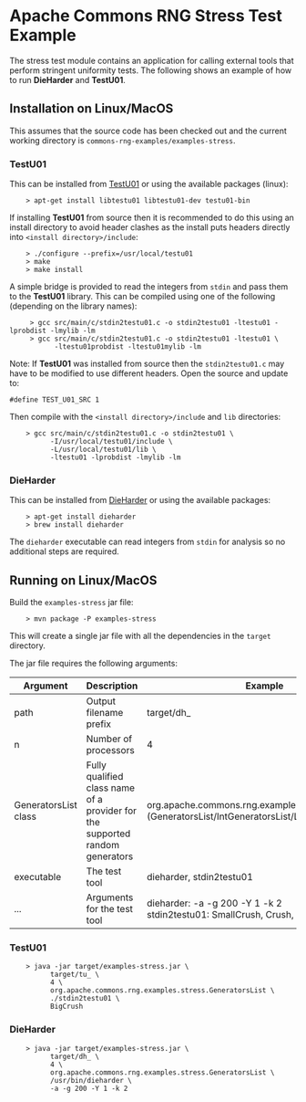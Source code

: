 <!---
 Licensed to the Apache Software Foundation (ASF) under one or more
 contributor license agreements.  See the NOTICE file distributed with
 this work for additional information regarding copyright ownership.
 The ASF licenses this file to You under the Apache License, Version 2.0
 (the "License"); you may not use this file except in compliance with
 the License.  You may obtain a copy of the License at

      http://www.apache.org/licenses/LICENSE-2.0

 Unless required by applicable law or agreed to in writing, software
 distributed under the License is distributed on an "AS IS" BASIS,
 WITHOUT WARRANTIES OR CONDITIONS OF ANY KIND, either express or implied.
 See the License for the specific language governing permissions and
 limitations under the License.
-->

Apache Commons RNG Stress Test Example
===================

The stress test module contains an application for calling external tools that perform stringent
uniformity tests. The following shows an example of how to run **DieHarder** and **TestU01**.

Installation on Linux/MacOS
---------------------------

This assumes that the source code has been checked out and the current working directory is
`commons-rng-examples/examples-stress`.

### TestU01

This can be installed from [TestU01](http://simul.iro.umontreal.ca/testu01/tu01.html) or using
the available packages (linux):

        > apt-get install libtestu01 libtestu01-dev testu01-bin

If installing **TestU01** from source then it is recommended to do this using an install directory
to avoid header clashes as the install puts headers directly into `<install directory>/include`:

        > ./configure --prefix=/usr/local/testu01
        > make
        > make install

A simple bridge is provided to read the integers from `stdin` and pass them to the **TestU01** library.
This can be compiled using one of the following (depending on the library names):

         > gcc src/main/c/stdin2testu01.c -o stdin2testu01 -ltestu01 -lprobdist -lmylib -lm
         > gcc src/main/c/stdin2testu01.c -o stdin2testu01 -ltestu01 \
               -ltestu01probdist -ltestu01mylib -lm

Note: If **TestU01** was installed from source then the `stdin2testu01.c` may have to be modified to
use different headers. Open the source and update to:

`#define TEST_U01_SRC 1`

Then compile with the `<install directory>/include` and `lib` directories:

        > gcc src/main/c/stdin2testu01.c -o stdin2testu01 \
              -I/usr/local/testu01/include \
              -L/usr/local/testu01/lib \
              -ltestu01 -lprobdist -lmylib -lm

### DieHarder

This can be installed from [DieHarder](http://webhome.phy.duke.edu/~rgb/General/dieharder.php) or
using the available packages:

        > apt-get install dieharder
        > brew install dieharder

The `dieharder` executable can read integers from `stdin` for analysis so no additional steps are
required.

Running on Linux/MacOS
----------------------

Build the `examples-stress` jar file:

        > mvn package -P examples-stress

This will create a single jar file with all the dependencies in the `target` directory.

The jar file requires the following arguments:

| Argument  | Description | Example |
| --------- | ----------- | ------- |
| path | Output filename prefix | target/dh_ |
| n | Number of processors | 4 |
| GeneratorsList class | Fully qualified class name of a provider for the supported random generators | org.apache.commons.rng.examples.stress.(GeneratorsList/IntGeneratorsList/LongGeneratorsList) |
| executable | The test tool | dieharder, stdin2testu01 |
| ... | Arguments for the test tool | dieharder: -a -g 200 -Y 1 -k 2 <br/> stdin2testu01: SmallCrush, Crush, BigCrush |

### TestU01

        > java -jar target/examples-stress.jar \
              target/tu_ \
              4 \
              org.apache.commons.rng.examples.stress.GeneratorsList \
              ./stdin2testu01 \
              BigCrush

### DieHarder

        > java -jar target/examples-stress.jar \
              target/dh_ \
              4 \
              org.apache.commons.rng.examples.stress.GeneratorsList \
              /usr/bin/dieharder \
              -a -g 200 -Y 1 -k 2
